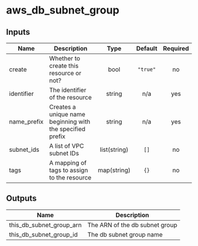 # aws_db_subnet_group

<!-- BEGINNING OF PRE-COMMIT-TERRAFORM DOCS HOOK -->
## Inputs

| Name | Description | Type | Default | Required |
|------|-------------|:----:|:-----:|:-----:|
| create | Whether to create this resource or not? | bool | `"true"` | no |
| identifier | The identifier of the resource | string | n/a | yes |
| name\_prefix | Creates a unique name beginning with the specified prefix | string | n/a | yes |
| subnet\_ids | A list of VPC subnet IDs | list(string) | `[]` | no |
| tags | A mapping of tags to assign to the resource | map(string) | `{}` | no |

## Outputs

| Name | Description |
|------|-------------|
| this\_db\_subnet\_group\_arn | The ARN of the db subnet group |
| this\_db\_subnet\_group\_id | The db subnet group name |

<!-- END OF PRE-COMMIT-TERRAFORM DOCS HOOK -->
